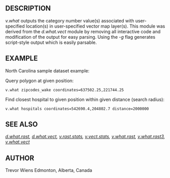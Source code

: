 ## DESCRIPTION

*v.what* outputs the category number value(s) associated with
user-specified location(s) in user-specified vector map layer(s). This
module was derived from the *d.what.vect* module by removing all
interactive code and modification of the output for easy parsing. Using
the *-g* flag generates script-style output which is easily parsable.

## EXAMPLE

North Carolina sample dataset example:

Query polygon at given position:

```shell
v.what zipcodes_wake coordinates=637502.25,221744.25
```

Find closest hospital to given position within given distance (search
radius):

```shell
v.what hospitals coordinates=542690.4,204802.7 distance=2000000
```

## SEE ALSO

*[d.what.rast](d.what.rast.md), [d.what.vect](d.what.vect.md),
[v.rast.stats](v.rast.stats.md), [v.vect.stats](v.vect.stats.md),
[v.what.rast](v.what.rast.md), [v.what.rast3](v.what.rast3.md),
[v.what.vect](v.what.vect.md)*

## AUTHOR

Trevor Wiens
Edmonton, Alberta, Canada
